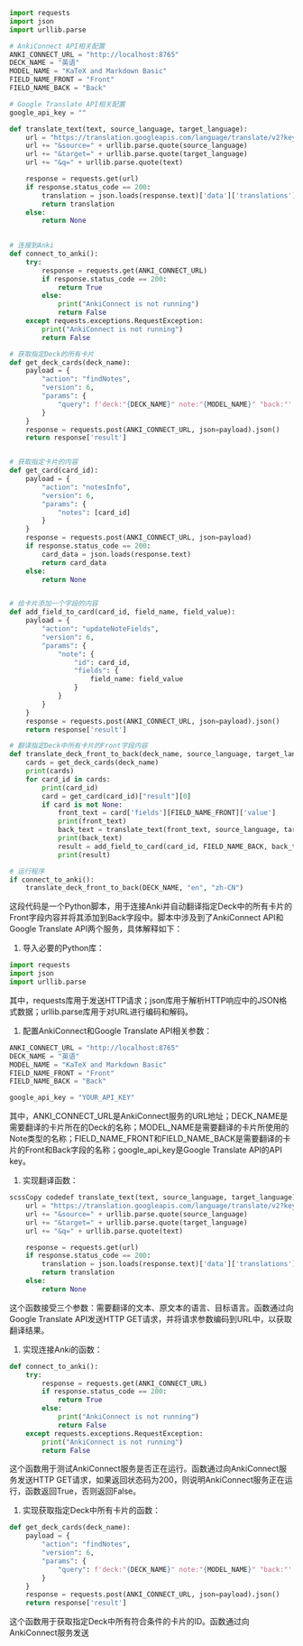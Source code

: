```python
import requests
import json
import urllib.parse

# AnkiConnect API相关配置
ANKI_CONNECT_URL = "http://localhost:8765"
DECK_NAME = "英语"
MODEL_NAME = "KaTeX and Markdown Basic"
FIELD_NAME_FRONT = "Front"
FIELD_NAME_BACK = "Back"

# Google Translate API相关配置
google_api_key = ""

def translate_text(text, source_language, target_language):
    url = "https://translation.googleapis.com/language/translate/v2?key=" + google_api_key
    url += "&source=" + urllib.parse.quote(source_language)
    url += "&target=" + urllib.parse.quote(target_language)
    url += "&q=" + urllib.parse.quote(text)

    response = requests.get(url)
    if response.status_code == 200:
        translation = json.loads(response.text)['data']['translations'][0]['translatedText']
        return translation
    else:
        return None
    

# 连接到Anki
def connect_to_anki():
    try:
        response = requests.get(ANKI_CONNECT_URL)
        if response.status_code == 200:
            return True
        else:
            print("AnkiConnect is not running")
            return False
    except requests.exceptions.RequestException:
        print("AnkiConnect is not running")
        return False

# 获取指定Deck的所有卡片
def get_deck_cards(deck_name):
    payload = {
        "action": "findNotes",
        "version": 6,
        "params": {
            "query": f'deck:"{DECK_NAME}" note:"{MODEL_NAME}" "back:"'
        }
    }
    response = requests.post(ANKI_CONNECT_URL, json=payload).json()
    return response['result']


# 获取指定卡片的内容
def get_card(card_id):
    payload = {
        "action": "notesInfo",
        "version": 6,
        "params": {
            "notes": [card_id]
        }
    }
    response = requests.post(ANKI_CONNECT_URL, json=payload)
    if response.status_code == 200:
        card_data = json.loads(response.text)
        return card_data
    else:
        return None


# 给卡片添加一个字段的内容
def add_field_to_card(card_id, field_name, field_value):
    payload = {
        "action": "updateNoteFields",
        "version": 6,
        "params": {
            "note": {
                "id": card_id,
                "fields": {
                    field_name: field_value
                }
            }
        }
    }
    response = requests.post(ANKI_CONNECT_URL, json=payload).json()
    return response['result']

# 翻译指定Deck中所有卡片的Front字段内容
def translate_deck_front_to_back(deck_name, source_language, target_language):
    cards = get_deck_cards(deck_name)
    print(cards)
    for card_id in cards:
        print(card_id)
        card = get_card(card_id)["result"][0]
        if card is not None:
            front_text = card['fields'][FIELD_NAME_FRONT]['value']
            print(front_text)
            back_text = translate_text(front_text, source_language, target_language)
            print(back_text)
            result = add_field_to_card(card_id, FIELD_NAME_BACK, back_text)
            print(result)

# 运行程序
if connect_to_anki():
    translate_deck_front_to_back(DECK_NAME, "en", "zh-CN")


```



这段代码是一个Python脚本，用于连接Anki并自动翻译指定Deck中的所有卡片的Front字段内容并将其添加到Back字段中。脚本中涉及到了AnkiConnect API和Google Translate API两个服务，具体解释如下：

1. 导入必要的Python库：

```python
import requests
import json
import urllib.parse
```

其中，requests库用于发送HTTP请求；json库用于解析HTTP响应中的JSON格式数据；urllib.parse库用于对URL进行编码和解码。

1. 配置AnkiConnect和Google Translate API相关参数：

```python
ANKI_CONNECT_URL = "http://localhost:8765"
DECK_NAME = "英语"
MODEL_NAME = "KaTeX and Markdown Basic"
FIELD_NAME_FRONT = "Front"
FIELD_NAME_BACK = "Back"

google_api_key = "YOUR_API_KEY"
```

其中，ANKI_CONNECT_URL是AnkiConnect服务的URL地址；DECK_NAME是需要翻译的卡片所在的Deck的名称；MODEL_NAME是需要翻译的卡片所使用的Note类型的名称；FIELD_NAME_FRONT和FIELD_NAME_BACK是需要翻译的卡片的Front和Back字段的名称；google_api_key是Google Translate API的API key。

1. 实现翻译函数：

```python
scssCopy codedef translate_text(text, source_language, target_language):
    url = "https://translation.googleapis.com/language/translate/v2?key=" + google_api_key
    url += "&source=" + urllib.parse.quote(source_language)
    url += "&target=" + urllib.parse.quote(target_language)
    url += "&q=" + urllib.parse.quote(text)

    response = requests.get(url)
    if response.status_code == 200:
        translation = json.loads(response.text)['data']['translations'][0]['translatedText']
        return translation
    else:
        return None
```

这个函数接受三个参数：需要翻译的文本、原文本的语言、目标语言。函数通过向Google Translate API发送HTTP GET请求，并将请求参数编码到URL中，以获取翻译结果。

1. 实现连接Anki的函数：

```python
def connect_to_anki():
    try:
        response = requests.get(ANKI_CONNECT_URL)
        if response.status_code == 200:
            return True
        else:
            print("AnkiConnect is not running")
            return False
    except requests.exceptions.RequestException:
        print("AnkiConnect is not running")
        return False
```

这个函数用于测试AnkiConnect服务是否正在运行。函数通过向AnkiConnect服务发送HTTP GET请求，如果返回状态码为200，则说明AnkiConnect服务正在运行，函数返回True，否则返回False。

1. 实现获取指定Deck中所有卡片的函数：

```python
def get_deck_cards(deck_name):
    payload = {
        "action": "findNotes",
        "version": 6,
        "params": {
            "query": f'deck:"{DECK_NAME}" note:"{MODEL_NAME}" "back:"'
        }
    }
    response = requests.post(ANKI_CONNECT_URL, json=payload).json()
    return response['result']
```

这个函数用于获取指定Deck中所有符合条件的卡片的ID。函数通过向AnkiConnect服务发送